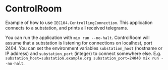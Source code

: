 # ControlRoom

Example of how to use `IEC104.ControllingConnection`. This application
connects to a substation, and prints all received telegrams.

You can run the application with `mix run --no-halt`. ControlRoom will assume
that a substation is listening for connections on localhost, port 2404. You
can set the environment variables `substation_host` (hostname or IP address)
and `substation_port` (integer) to connect somewhere else. E.g.
`substation_host=substation.example.org substation_port=24040 mix run
--no-halt`.
